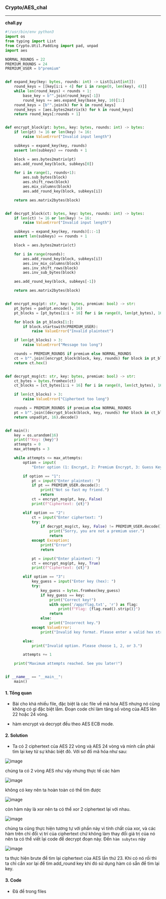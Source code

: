 
### Crypto/AES_chal

---

**chall.py**

```py
#!/usr/bin/env python3
import os
from typing import List
from Crypto.Util.Padding import pad, unpad
import aes

NORMAL_ROUNDS = 22
PREMIUM_ROUNDS = 24
PREMIUM_USER = b"premium"


def expand_key(key: bytes, rounds: int) -> List[List[int]]:
    round_keys = [[key[i:i + 4] for i in range(0, len(key), 4)]]
    while len(round_keys) < rounds + 1:
        base_key = b"".join(round_keys[-1])
        round_keys += aes.expand_key(base_key, 10)[1:]
    round_keys = [b"".join(k) for k in round_keys]
    round_keys = [aes.bytes2matrix(k) for k in round_keys]
    return round_keys[:rounds + 1]


def encrypt_block(pt: bytes, key: bytes, rounds: int) -> bytes:
    if len(pt) != 16 or len(key) != 16:
        raise ValueError("Invalid input length")

    subkeys = expand_key(key, rounds)
    assert len(subkeys) == rounds + 1

    block = aes.bytes2matrix(pt)
    aes.add_round_key(block, subkeys[0])

    for i in range(1, rounds+1):
        aes.sub_bytes(block)
        aes.shift_rows(block)
        aes.mix_columns(block)
        aes.add_round_key(block, subkeys[i])

    return aes.matrix2bytes(block)


def decrypt_block(ct: bytes, key: bytes, rounds: int) -> bytes:
    if len(ct) != 16 or len(key) != 16:
        raise ValueError("Invalid input length")

    subkeys = expand_key(key, rounds)[::-1]
    assert len(subkeys) == rounds + 1

    block = aes.bytes2matrix(ct)

    for i in range(rounds):
        aes.add_round_key(block, subkeys[i])
        aes.inv_mix_columns(block)
        aes.inv_shift_rows(block)
        aes.inv_sub_bytes(block)

    aes.add_round_key(block, subkeys[-1])

    return aes.matrix2bytes(block)


def encrypt_msg(pt: str, key: bytes, premium: bool) -> str:
    pt_bytes = pad(pt.encode(), 16)
    pt_blocks = [pt_bytes[i:i + 16] for i in range(0, len(pt_bytes), 16)]

    for block in pt_blocks[1:]:
        if block.startswith(PREMIUM_USER):
            raise ValueError("Invalid plaintext")

    if len(pt_blocks) > 3:
        raise ValueError("Message too long")

    rounds = PREMIUM_ROUNDS if premium else NORMAL_ROUNDS
    ct = b"".join([encrypt_block(block, key, rounds) for block in pt_blocks])
    return ct.hex()


def decrypt_msg(ct: str, key: bytes, premium: bool) -> str:
    ct_bytes = bytes.fromhex(ct)
    ct_blocks = [ct_bytes[i:i + 16] for i in range(0, len(ct_bytes), 16)]

    if len(ct_blocks) > 3:
        raise ValueError("Ciphertext too long")

    rounds = PREMIUM_ROUNDS if premium else NORMAL_ROUNDS
    pt = b"".join([decrypt_block(block, key, rounds) for block in ct_blocks])
    return unpad(pt, 16).decode()


def main():
    key = os.urandom(16)
    print(f"Key: {key}")
    attempts = 0
    max_attempts = 3

    while attempts <= max_attempts:
        option = input(
            "Enter option (1: Encrypt, 2: Premium Encrypt, 3: Guess Key): ")

        if option == "1":
            pt = input("Enter plaintext: ")
            if pt == PREMIUM_USER.decode():
                print("Not so fast my friend.")
                return
            ct = encrypt_msg(pt, key, False)
            print(f"Ciphertext: {ct}")

        elif option == "2":
            ct = input("Enter ciphertext: ")
            try:
                if decrypt_msg(ct, key, False) != PREMIUM_USER.decode():
                    print("Sorry, you are not a premium user.")
                    return
            except Exception:
                print("Error")
                return

            pt = input("Enter plaintext: ")
            ct = encrypt_msg(pt, key, True)
            print(f"Ciphertext: {ct}")

        elif option == "3":
            key_guess = input("Enter key (hex): ")
            try:
                key_guess = bytes.fromhex(key_guess)
                if key_guess == key:
                    print("Correct key!")
                    with open('/app/flag.txt', 'r') as flag:
                        print(f"Flag: {flag.read().strip()}")
                    return
                else:
                    print("Incorrect key.")
            except ValueError:
                print("Invalid key format. Please enter a valid hex string.")

        else:
            print("Invalid option. Please choose 1, 2, or 3.")

        attempts += 1

    print("Maximum attempts reached. See you later!")


if __name__ == "__main__":
    main()

```


#### 1. Tổng quan

+ Bài cho khá nhiều file, đặc biệt là các file về mã hóa AES nhưng nó cũng không có gì đặc biệt lắm. Đoạn code chỉ làm tăng số vòng của AES lên 22 hoặc 24 vòng.

+ hàm encrypt và decrypt đều theo AES ECB mode.

#### 2. Solution

+ Ta có 2 ciphertext của AES 22 vòng và AES 24 vòng và mình cần phải tìm lại key từ sự khác biệt đô. Với sơ đồ mã hóa như sau:

![image](https://github.com/user-attachments/assets/b0d405dd-471a-46ba-a75d-360225bcea08)

chúng ta có 2 vòng AES như vậy nhưng thực tế các hàm 

![image](https://github.com/user-attachments/assets/98d2fb6d-d650-4cf3-8763-49e09191f1f1)

không có key nên ta hoàn toàn có thể tìm được

![image](https://github.com/user-attachments/assets/2161c8f9-0a7b-4170-8185-de35142e6ce1)

còn hàm này là xor nên ta có thể xor 2 ciphertext lại với nhau.

![image](https://github.com/user-attachments/assets/79235a22-96f1-4371-a9ef-bd05b373176c)

chúng ta cũng thực hiện tương tự với phần này vì tính chất của xor, và các hàm trên chỉ đổi vị trí của ciphertext chứ không làm thay đổi giá trị của nó nên ta có thể viết lại code để decrypt đoạn này. Đến `hàm subytes` này

![image](https://github.com/user-attachments/assets/243e8eba-7044-46e9-aecc-93a0468d6ccf)

ta thực hiện brute để tìm lại ciphertext của AES lần thứ 23. Khi có nó rồi thì ta chỉ cần xor lại để tìm add_round key khi đó sử dụng hàm có sẵn để tìm lại key.

#### 3. Code

+ Đã để trong files
